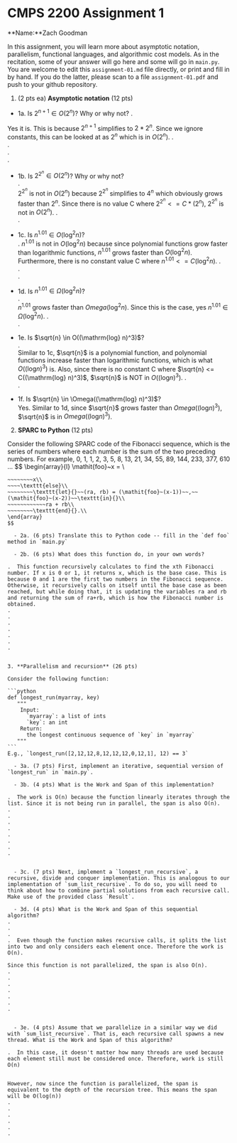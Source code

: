 

# CMPS 2200 Assignment 1

**Name:**Zach Goodman


In this assignment, you will learn more about asymptotic notation, parallelism, functional languages, and algorithmic cost models. As in the recitation, some of your answer will go here and some will go in `main.py`. You are welcome to edit this `assignment-01.md` file directly, or print and fill in by hand. If you do the latter, please scan to a file `assignment-01.pdf` and push to your github repository. 
  
  

1. (2 pts ea) **Asymptotic notation** (12 pts)

  - 1a. Is $2^{n+1} \in O(2^n)$? Why or why not? 
.

Yes it is. This is because $2^{n+1}$ simplifies to $2*2^n$. Since we ignore constants, this can be looked at as $2^n$ which is in $O(2^n)$.
.  
.  
.  
. 
  - 1b. Is $2^{2^n} \in O(2^n)$? Why or why not?     
.  
$2^{2^n}$ is not in $O(2^n)$ because $2^{2^n}$ simplifies to $4^n$ which obviously grows faster than $2^n$. Since there is no value C where $2^{2^n} <= C*(2^n)$, $2^{2^n}$ is not in $O(2^n)$.
.  
.  
  - 1c. Is $n^{1.01} \in O(\mathrm{log}^2 n)$?    
. 
$n^{1.01}$ is not in $O(\mathrm{log}^2 n)$ because since polynomial functions grow faster than logarithmic functions, $n^{1.01}$ grows faster than $O(\mathrm{log}^2 n)$. Furthermore, there is no constant value C where $n^{1.01} <= C(\mathrm{log}^2 n)$.
.  
.  
.  

  - 1d. Is $n^{1.01} \in \Omega(\mathrm{log}^2 n)$?  
.  
$n^{1.01}$ grows faster than $Omega(\mathrm{log}^2 n)$. Since this is the case, yes $n^{1.01} \in \Omega(\mathrm{log}^2 n)$.
.  
.  
  - 1e. Is $\sqrt{n} \in O((\mathrm{log} n)^3)$?  
.  
Similar to 1c, $\sqrt{n}$ is a polynomial function, and polynomial functions increase faster than logarithmic functions, which is what $O((\mathrm{log} n)^3)$ is. Also, since there is no constant C where $\sqrt{n} <= C((\mathrm{log} n)^3)$, $\sqrt{n}$ is NOT in $O((\mathrm{log} n)^3)$.
.  
.  
  - 1f. Is $\sqrt{n} \in \Omega((\mathrm{log} n)^3)$?  
Yes. Similar to 1d, since $\sqrt{n}$ grows faster than $Omega((\mathrm{log} n)^3)$, $\sqrt{n}$ is in $Omega((\mathrm{log} n)^3)$.


2. **SPARC to Python** (12 pts)

Consider the following SPARC code of the Fibonacci sequence, which is the series of numbers where each number is the sum of the two preceding numbers. For example, 0, 1, 1, 2, 3, 5, 8, 13, 21, 34, 55, 89, 144, 233, 377, 610 ... 
$$
\begin{array}{l}
\mathit{foo}~x =   \\
~~~~\texttt{if}{}~~x \le 1~~\texttt{then}{}\\
~~~~~~~~x\\   
~~~~\texttt{else}\\
~~~~~~~~\texttt{let}{}~~(ra, rb) = (\mathit{foo}~(x-1))~~,~~(\mathit{foo}~(x-2))~~\texttt{in}{}\\  
~~~~~~~~~~~~ra + rb\\  
~~~~~~~~\texttt{end}{}.\\
\end{array}
$$ 

  - 2a. (6 pts) Translate this to Python code -- fill in the `def foo` method in `main.py`  

  - 2b. (6 pts) What does this function do, in your own words?  

.  This function recursively calculates to find the xth Fibonacci number. If x is 0 or 1, it returns x, which is the base case. This is because 0 and 1 are the first two numbers in the Fibonacci sequence. Otherwise, it recursively calls on itself until the base case as been reached, but while doing that, it is updating the variables ra and rb and returning the sum of ra+rb, which is how the Fibonacci number is obtained.
.  
.  
.  
.  
.  
.  
.  
  

3. **Parallelism and recursion** (26 pts)

Consider the following function:  

```python
def longest_run(myarray, key)
   """
    Input:
      `myarray`: a list of ints
      `key`: an int
    Return:
      the longest continuous sequence of `key` in `myarray`
   """
```
E.g., `longest_run([2,12,12,8,12,12,12,0,12,1], 12) == 3`  
 
  - 3a. (7 pts) First, implement an iterative, sequential version of `longest_run` in `main.py`.  

  - 3b. (4 pts) What is the Work and Span of this implementation?  

.  The work is O(n) because the function linearly iterates through the list. Since it is not being run in parallel, the span is also O(n).
.  
.  
.  
.  
.  
.  
.  
.  


  - 3c. (7 pts) Next, implement a `longest_run_recursive`, a recursive, divide and conquer implementation. This is analogous to our implementation of `sum_list_recursive`. To do so, you will need to think about how to combine partial solutions from each recursive call. Make use of the provided class `Result`.   

  - 3d. (4 pts) What is the Work and Span of this sequential algorithm?  
.  
.  
.  
.  Even though the function makes recursive calls, it splits the list into two and only considers each element once. Therefore the work is O(n).

Since this function is not parallelized, the span is also O(n).
.  
.  
.  
.  
.  
.  
.  


  - 3e. (4 pts) Assume that we parallelize in a similar way we did with `sum_list_recursive`. That is, each recursive call spawns a new thread. What is the Work and Span of this algorithm?  

.  In this case, it doesn't matter how many threads are used because each element still must be considered once. Therefore, work is still O(n)


However, now since the function is parallelized, the span is equivalent to the depth of the recursion tree. This means the span will be O(log(n))
.  
.  
.  
.  
.  
.  

